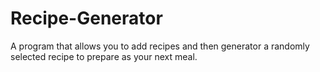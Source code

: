 # Recipe-Generator

A program that allows you to add recipes and then generator a randomly selected recipe to prepare as your next meal. 
